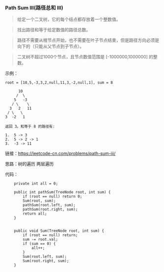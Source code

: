 ### Path Sum III(路径总和 III)

> 给定一个二叉树，它的每个结点都存放着一个整数值。
  
> 找出路径和等于给定数值的路径总数。
  
> 路径不需要从根节点开始，也不需要在叶子节点结束，但是路径方向必须是向下的（只能从父节点到子节点）。
  
> 二叉树不超过1000个节点，且节点数值范围是 [-1000000,1000000] 的整数。

示例：
```
root = [10,5,-3,3,2,null,11,3,-2,null,1], sum = 8

      10
     /  \
    5   -3
   / \    \
  3   2   11
 / \   \
3  -2   1

返回 3。和等于 8 的路径有:

1.  5 -> 3
2.  5 -> 2 -> 1
3.  -3 -> 11

```

链接：https://leetcode-cn.com/problems/path-sum-iii/

思路：树的遍历 两层遍历

代码：
```
    private int all = 0;

    public int pathSum(TreeNode root, int sum) {
        if (root == null) return 0;
        Sum(root, sum);
        pathSum(root.left, sum);
        pathSum(root.right, sum);
        return all;
    }


    public void Sum(TreeNode root, int sum) {
        if (root == null) return;
        sum -= root.val;
        if (sum == 0) {
            all++;
        }
        Sum(root.left, sum);
        Sum(root.right, sum);
    }
```

